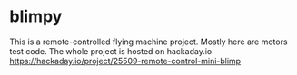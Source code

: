 # blimpy
This is a remote-controlled flying machine project. Mostly here are motors test code.
The whole project is hosted on hackaday.io 
https://hackaday.io/project/25509-remote-control-mini-blimp
